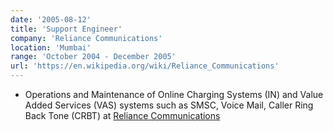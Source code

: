 ```yaml
---
date: '2005-08-12'
title: 'Support Engineer'
company: 'Reliance Communications'
location: 'Mumbai'
range: 'October 2004 - December 2005'
url: 'https://en.wikipedia.org/wiki/Reliance_Communications'
---
```


- Operations and Maintenance of Online Charging Systems (IN) and Value Added Services (VAS) systems such as SMSC, Voice Mail, Caller Ring Back Tone (CRBT) at [Reliance Communications](https://en.wikipedia.org/wiki/Reliance_Communications)